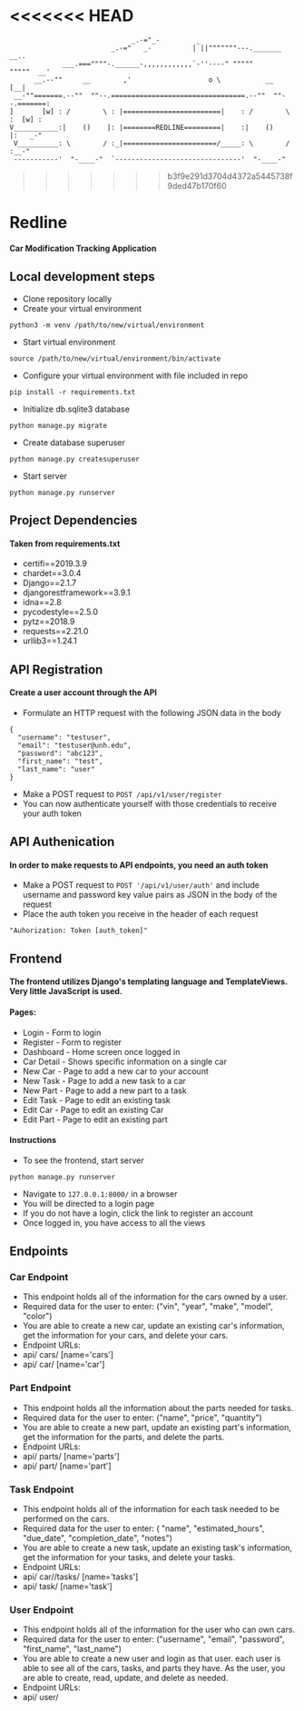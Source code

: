 <<<<<<< HEAD
=======
```
                              _.-="_-         _
                         _.-="   _-          | ||"""""""---._______     __..
             ___.===""""-.______-,,,,,,,,,,,,`-''----" """""       """""  __'
      __.--""     __        ,'                   o \           __        [__|
 __-""=======.--""  ""--.=================================.--""  ""--.=======:
]       [w] : /        \ : |========================|    : /        \ :  [w] :
V___________:|    ()    |: |========REDLINE=========|    :|    ()    |:   _-"
 V__________: \        / :_|=======================/_____: \        / :__-"
 -----------'  "-____-"  `-------------------------------'  "-____-"                                      
```
>>>>>>> b3f9e291d3704d4372a5445738f9ded47b170f60
# Redline
#### Car Modification Tracking Application

## Local development steps

* Clone repository locally
* Create your virtual environment
```
python3 -m venv /path/to/new/virtual/environment
```
* Start virtual environment
```
source /path/to/new/virtual/environment/bin/activate
```
* Configure your virtual environment with file included in repo
```
pip install -r requirements.txt
```
* Initialize db.sqlite3 database
```
python manage.py migrate
```
* Create database superuser
```
python manage.py createsuperuser
```

* Start server
```
python manage.py runserver
```

## Project Dependencies
#### Taken from requirements.txt

* certifi==2019.3.9
* chardet==3.0.4
* Django==2.1.7
* djangorestframework==3.9.1
* idna==2.8
* pycodestyle==2.5.0
* pytz==2018.9
* requests==2.21.0
* urllib3==1.24.1

## API Registration
#### Create a user account through the API

* Formulate an HTTP request with the following JSON data in the body
```
{
  "username": "testuser",
  "email": "testuser@unh.edu",
  "password": "abc123",
  "first_name": "test",
  "last_name": "user"
}
```
* Make a POST request to `POST /api/v1/user/register`
* You can now authenticate yourself with those credentials to receive your auth token

## API Authenication
#### In order to make requests to API endpoints, you need an auth token

* Make a POST request to `POST '/api/v1/user/auth'` and include username and password key value pairs as JSON in the body of the request
* Place the auth token you receive in the header of each request
```
"Auhorization: Token [auth_token]"
```

## Frontend
#### The frontend utilizes Django's templating language and TemplateViews. Very little JavaScript is used.
#### Pages:
* Login - Form to login
* Register - Form to register
* Dashboard - Home screen once logged in
* Car Detail - Shows specific information on a single car
* New Car - Page to add a new car to your account
* New Task - Page to add a new task to a car
* New Part - Page to add a new part to a task
* Edit Task - Page to edit an existing task
* Edit Car - Page to edit an existing Car
* Edit Part - Page to edit an existing part

#### Instructions
* To see the frontend, start server
```
python manage.py runserver
```
* Navigate to `127.0.0.1:8000/` in a browser
* You will be directed to a login page
* If you do not have a login, click the link to register an account
* Once logged in, you have access to all the views

## Endpoints
### Car Endpoint
* This endpoint holds all of the information for the cars owned by a user.
* Required data for the user to enter: ("vin", "year", "make", "model", "color")
* You are able to create a new car, update an existing car's information, get the information for your cars, and delete your cars.
* Endpoint URLs:
* api/ cars/ [name='cars']
* api/ car/<id> [name='car']

### Part Endpoint
* This endpoint holds all the information about the parts needed for tasks.
* Required data for the user to enter: ("name", "price", "quantity")
* You are able to create a new part, update an existing part's information, get the information for the parts, and delete the parts.
* Endpoint URLs:
* api/ parts/ [name='parts']
* api/ part/<id> [name='part']

### Task Endpoint
* This endpoint holds all of the information for each task needed to be performed on the cars.
* Required data for the user to enter: ( "name", "estimated_hours", "due_date", "completion_date", "notes")
* You are able to create a new task, update an existing task's information, get the information for your tasks, and delete your tasks.
* Endpoint URLs:
* api/ car/<id>/tasks/ [name='tasks']
* api/ task/<id> [name='task']

### User Endpoint
* This endpoint holds all of the information for the user who can own cars.
* Required data for the user to enter: ("username", "email", "password", "first_name", "last_name")
* You are able to create a new user and login as that user. each user is able to see all of the cars, tasks, and parts they have. As the user, you are able to create, read, update, and delete as needed.
* Endpoint URLs:
* api/ user/
